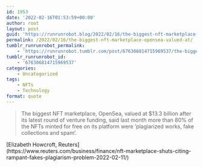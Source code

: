 ```yaml
---
id: 1953
date: '2022-02-16T01:53:59+00:00'
author: root
layout: post
guid: 'https://runrunrobot.blog/2022/02/16/the-biggest-nft-marketplace-opensea-valued-at/'
permalink: /2022/02/16/the-biggest-nft-marketplace-opensea-valued-at/
tumblr_runrunrobot_permalink:
    - 'https://runrunrobot.tumblr.com/post/676306814715969537/the-biggest-nft-marketplace-opensea-valued-at'
tumblr_runrunrobot_id:
    - '676306814715969537'
categories:
    - Uncategorized
tags:
    - NFTs
    - Technology
format: quote
---
```


> The biggest NFT marketplace, OpenSea, valued at $13.3 billion after its latest round of venture funding, said last month more than 80% of the NFTs minted for free on its platform were ‘plagiarized works, fake collections and spam’.

<div class="attribution">[Elizabeth Howcroft, Reuters](https://www.reuters.com/business/finance/nft-marketplace-shuts-citing-rampant-fakes-plagiarism-problem-2022-02-11/)</div>
